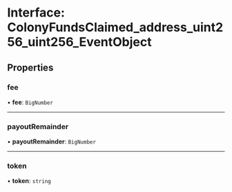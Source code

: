 # Interface: ColonyFundsClaimed\_address\_uint256\_uint256\_EventObject

## Properties

### fee

• **fee**: `BigNumber`

___

### payoutRemainder

• **payoutRemainder**: `BigNumber`

___

### token

• **token**: `string`

